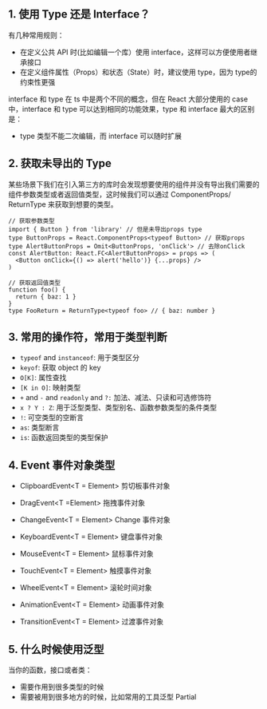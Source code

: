 ## 1. 使用 Type 还是 Interface？
有几种常用规则：
- 在定义公共 API 时(比如编辑一个库）使用 interface，这样可以方便使用者继承接口
- 在定义组件属性（Props）和状态（State）时，建议使用 type，因为 type的约束性更强

interface 和 type 在 ts 中是两个不同的概念，但在 React 大部分使用的 case 中，interface 和 type 可以达到相同的功能效果，type 和 interface 最大的区别是：
- type 类型不能二次编辑，而 interface 可以随时扩展

## 2. 获取未导出的 Type
某些场景下我们在引入第三方的库时会发现想要使用的组件并没有导出我们需要的组件参数类型或者返回值类型，这时候我们可以通过 ComponentProps/ ReturnType 来获取到想要的类型。
```
// 获取参数类型
import { Button } from 'library' // 但是未导出props type
type ButtonProps = React.ComponentProps<typeof Button> // 获取props
type AlertButtonProps = Omit<ButtonProps, 'onClick'> // 去除onClick
const AlertButton: React.FC<AlertButtonProps> = props => (
  <Button onClick={() => alert('hello')} {...props} />
)

// 获取返回值类型
function foo() {
  return { baz: 1 }
}
type FooReturn = ReturnType<typeof foo> // { baz: number }
```

## 3. 常用的操作符，常用于类型判断
- `typeof` and `instanceof`: 用于类型区分
- `keyof`: 获取 object 的 key
- `O[K]`: 属性查找
- `[K in O]`: 映射类型
- `+` and `-` and `readonly` and `?:` 加法、减法、只读和可选修饰符
- `x ? Y : Z`: 用于泛型类型、类型别名、函数参数类型的条件类型
- `!`: 可空类型的空断言
- `as`: 类型断言
- `is`: 函数返回类型的类型保护

## 4. Event 事件对象类型
- ClipboardEvent<T = Element> 剪切板事件对象

- DragEvent<T =Element> 拖拽事件对象

- ChangeEvent<T = Element> Change 事件对象

- KeyboardEvent<T = Element> 键盘事件对象

- MouseEvent<T = Element> 鼠标事件对象

- TouchEvent<T = Element> 触摸事件对象

- WheelEvent<T = Element> 滚轮时间对象

- AnimationEvent<T = Element> 动画事件对象

- TransitionEvent<T = Element> 过渡事件对象

## 5. 什么时候使用泛型
当你的函数，接口或者类：
- 需要作用到很多类型的时候
- 需要被用到很多地方的时候，比如常用的工具泛型 Partial